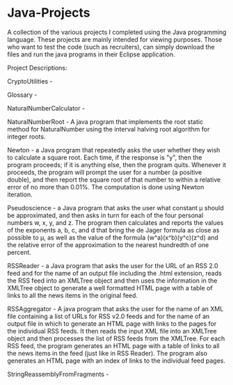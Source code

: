 # Java-Projects
A collection of the various projects I completed using the Java programming language.
These projects are mainly intended for viewing purposes. Those who want to test the code (such as recruiters), can simply download the files and run the java programs in their Eclipse application. 

Project Descriptions:

CryptoUtilities -

Glossary -

NaturalNumberCalculator -

NaturalNumberRoot - A java program that implements the root static method for NaturalNumber using the interval halving root algorithm for integer roots.

Newton - a Java program that repeatedly asks the user whether they wish to calculate a square root. Each time, if the response is "y", then the program proceeds; if it is anything else, then the program quits. Whenever it proceeds, the program will prompt the user for a number (a positive double), and then report the square root of that number to within a relative error of no more than 0.01%. The computation is done using Newton iteration.

Pseudoscience - a Java program that asks the user what constant μ should be approximated, and then asks in turn for each of the four personal numbers w, x, y, and z. The program then calculates and reports the values of the exponents a, b, c, and d that bring the de Jager formula as close as possible to μ, as well as the value of the formula (w^a)(x^b)(y^c)(z^d) and the relative error of the approximation to the nearest hundredth of one percent.

RSSReader - a Java program that asks the user for the URL of an RSS 2.0 feed and for the name of an output file including the .html extension, reads the RSS feed into an XMLTree object and then uses the information in the XMLTree object to generate a well formatted HTML page with a table of links to all the news items in the original feed.

RSSAggregator - A java program that asks the user for the name of an XML file containing a list of URLs for RSS v2.0 feeds and for the name of an output file in which to generate an HTML page with links to the pages for the individual RSS feeds. It then reads the input XML file into an XMLTree object and then processes the list of RSS feeds from the XMLTree. For each RSS feed, the program generates an HTML page with a table of links to all the news items in the feed (just like in RSS Reader). The program also generates an HTML page with an index of links to the individual feed pages.

StringReassemblyFromFragments -

